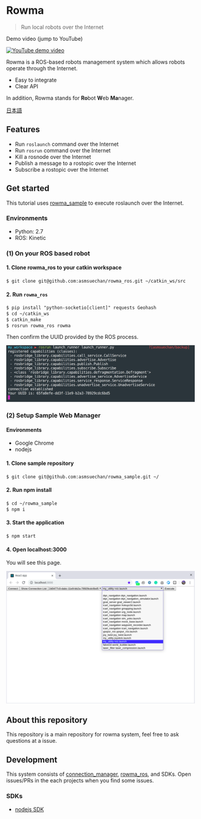 # Rowma
> Run local robots over the Internet

Demo video (jump to YouTube)

[![YouTube demo video](https://img.youtube.com/vi/qRJ_QeVnfb8/0.jpg)](https://www.youtube.com/watch?v=qRJ_QeVnfb8)

Rowma is a ROS-based robots management system which allows robots operate through the Internet.

* Easy to integrate
* Clear API

In addition, Rowma stands for **Ro**bot **W**eb **Ma**nager.

[日本語](/doc/README.ja.md)

## Features
* Run `roslaunch` command over the Internet
* Run `rosrun` command over the Internet
* Kill a rosnode over the Internet
* Publish a message to a rostopic over the Internet
* Subscribe a rostopic over the Internet

## Get started
This tutorial uses [rowma_sample](https://github.com/asmsuechan/rowma_sample) to execute roslaunch over the Internet.

### Environments
* Python: 2.7
* ROS: Kinetic

### (1) On your ROS based robot
#### 1. Clone rowma_ros to your catkin workspace
```
$ git clone git@github.com:asmsuechan/rowma_ros.git ~/catkin_ws/src
```

#### 2. Run `rowma_ros`
```
$ pip install "python-socketio[client]" requests Geohash
$ cd ~/catkin_ws
$ catkin_make
$ rosrun rowma_ros rowma
```

Then confirm the UUID provided by the ROS process.

![img1](/doc/images/rosrun.png)

### (2) Setup Sample Web Manager
#### Environments
* Google Chrome
* nodejs

#### 1. Clone sample repository
```
$ git clone git@github.com:asmsuechan/rowma_sample.git ~/
```

#### 2. Run npm install
```
$ cd ~/rowma_sample
$ npm i
```

#### 3. Start the application
```
$ npm start
```

#### 4. Open localhost:3000
You will see this page.

![img2](/doc/images/sample-application.png)

## About this repository
This repository is a main repository for rowma system, feel free to ask questions at a issue.

## Development
This system consists of [connection_manager](https://github.com/asmsuechan/rowma_connection_manager), [rowma_ros](https://github.com/asmsuechan/rowma_ros), and SDKs. Open issues/PRs in the each projects when you find some issues.

### SDKs
* [nodejs SDK](https://github.com/asmsuechan/rowma_js)
